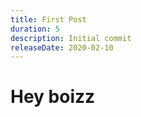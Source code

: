 ```yaml
---
title: First Post
duration: 5
description: Initial commit
releaseDate: 2020-02-10
---
```

<h1>Hey boizz<h1>